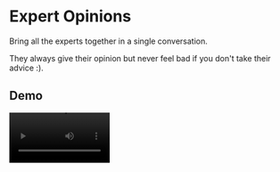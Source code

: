 # Expert Opinions

Bring all the experts together in a single conversation.

They always give their opinion but never feel bad if you don't take their advice :).

## Demo

<video src='https://drive.google.com/file/d/13b-6WP6bclWhCqYwKAm4BGkP_I8oEFcU/view?usp=drive_link' width=180 />





